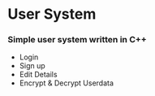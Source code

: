 ﻿# User System
### Simple user system written in C++
- Login
- Sign up
- Edit Details
- Encrypt & Decrypt Userdata
